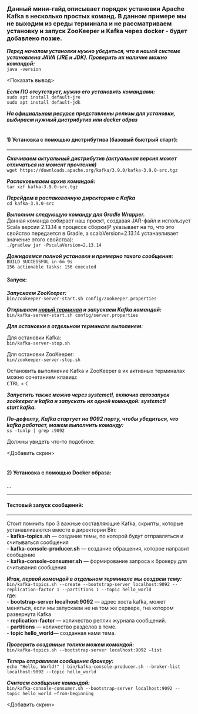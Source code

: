 ### Данный мини-гайд описывает порядок установки Apache Kafka в несколько простых команд. В данном примере мы не выходим из среды терминала и не рассматриваем установку и запуск ZooKeeper и Kafka через docker - будет добавлено позже.

***Перед началом установки нужно убедиться, что в нашей системе установлена JAVA (JRE и JDK). Проверить их наличие можно командой:***  
```java -version```  

<Показать вывод>

***Если ПО отсутствует, нужно его установить командами:***  
```sudo apt install default-jre```  
```sudo apt install default-jdk```   

***На [официальном ресурсе](https://kafka.apache.org/downloads) представлены релизы для установки, выбираем нужный дистрибутив или docker образ***  
<br>

#### 1) Установка с помощью дистрибутива (базовый быстрый старт):    
---

***Скачиваем актуальный дистрибутив (актуальная версия может отличаться на момент прочтения)***  
```wget https://downloads.apache.org/kafka/3.9.0/kafka-3.9.0-src.tgz```

***Распаковываем архив командой:***  
```tar xzf kafka-3.9.0-src.tgz```

***Перейдем в распакованную директорию с Kafka***  
```cd kafka-3.9.0-src```


***Выполним следующую команду для Gradle Wrapper.***  
Данная команда собирает наш проект, создавая JAR-файл и использует Scala версии 2.13.14 в процессе сборки(P указывает на то, что это свойство передается в Gradle, а scalaVersion=2.13.14 устанавливает значение этого свойства):  
```./gradlew jar -PscalaVersion=2.13.14```

***Дожидаемся полной установки и примерно такого сообщения:***  
```BUILD SUCCESSFUL in 6m 9s```  
```156 actionable tasks: 156 executed```  

#### Запуск:

***Запускаем ZooKeeper:***  
```bin/zookeeper-server-start.sh config/zookeeper.properties```  

***Открываем <ins>новый терминал</ins> и запускаем Kafka командой:***  
```bin/kafka-server-start.sh config/server.properties```

***Для остановки в отдельном терминале выполянем:***  

  Для остановки Kafka:  
  ```bin/kafka-server-stop.sh```  
  
  Для остановки ZooKeeper:  
  ```bin/zookeeper-server-stop.sh```

  Остановить выполнение Kafka и ZooKeeper в их активных терминалах можно сочетанием клавиш:   
  <kbd>CTRL</kbd> + <kbd>C</kbd>
  
***Запустить также можно через systemctl, включив автозапуск zookeeper и kafka и запускать их одной командой: systemctl start kafka.*** 


***По-дефолту, Kafka стартует на 9092 порту, чтобы убедиться, что kafka работает, можем выполнить команду:***  
```ss -tunlp | grep :9092```

Должны увидеть что-то подобное:

<Добавить скрин>
<br><br>

#### 2) Установка с помощью Docker образа:<dt>
...  
___

#### Тестовый запуск сообщений:  
___
 
Стоит помнить про 3 важные составляющие Kafka, скрипты, которые устанавливаются вместе в директории Bin:  
    - __kafka-topics.sh__ — создание темы, по которой будут отправляться и считываться сообщения  
    - __kafka-console-producer.sh__ — создание обращения, которое направит сообщение  
    - __kafka-console-consumer.sh__ — формирование запроса к брокеру для считывания сообщения   
    
***Итак, первой командой <int>в отдельном терминале</int> мы создаем тему:***  
```bin/kafka-topics.sh --create --bootstrap-server localhost:9092 --replication-factor 1 --partitions 1 --topic hello_world```  
где:  
    - __bootstrap-server localhost:9092__ — адрес хоста kafka, может меняться, если мы запускаем не на том же сервере, гна котором развернута Kafka  
    - __replication-factor__ — количество реплик журнала сообщений.  
    - __partitions__ — количество разделов в теме.  
    - __topic hello_world__— созданная нами тема.  
    
***Проверить созданные топики можем командой:***  
```bin/kafka-topics.sh --bootstrap-server localhost:9092 —list```  

***Теперь отправляем сообщение брокеру:***  
```echo "Hello, World!" | bin/kafka-console-producer.sh --broker-list localhost:9092 --topic hello_world```

***Считаем сообщение командой:***  
```bin/kafka-console-consumer.sh --bootstrap-server localhost:9092 --topic hello_world —from-beginning```  

<Добавить скрин>

